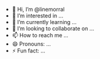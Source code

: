 - 👋 Hi, I’m @linemorral
- 👀 I’m interested in ...
- 🌱 I’m currently learning ...
- 💞️ I’m looking to collaborate on ...
- 📫 How to reach me ...
- 😄 Pronouns: ...
- ⚡ Fun fact: ...

<!---
linemorral/linemorral is a ✨ special ✨ repository because its `README.md` (this file) appears on your GitHub profile.
You can click the Preview link to take a look at your changes.
--->
